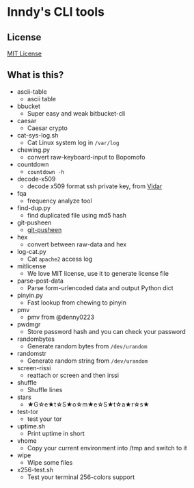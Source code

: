 # Inndy's CLI tools

## License

[MIT License](LICENSE)

## What is this?

- ascii-table
    - ascii table
- bbucket
    - Super easy and weak bitbucket-cli
- caesar
    - Caesar crypto
- cat-sys-log.sh
    - Cat Linux system log in `/var/log`
- chewing.py
    - convert raw-keyboard-input to Bopomofo
- countdown
    - `countdown -h`
- decode-x509
    - decode x509 format ssh private key, from [Vidar](http://www.vidarholen.net/contents/junk/files/decode_rsa.bash)
- fqa
    - frequency analyze tool
- find-dup.py
	- find duplicated file using md5 hash
- git-pusheen
    - [git-pusheen](https://github.com/sprngr/dotfiles/blob/master/bin/git-pusheen)
- hex
    - convert between raw-data and hex
- log-cat.py
    - Cat `apache2` access log
- mitlicense
    - We love MIT license, use it to generate license file
- parse-post-data
    - Parse form-urlencoded data and output Python dict
- pinyin.py
	- Fast lookup from chewing to pinyin
- pmv
    - pmv from @denny0223
- pwdmgr
    - Store password hash and you can check your password
- randombytes
    - Generate random bytes from `/dev/urandom`
- randomstr
    - Generate random string from `/dev/urandom`
- screen-rissi
    - reattach or screen and then irssi
- shuffle
    - Shuffle lines
- stars
    - ★G☆e★t☆S★o☆m★e☆S★t☆a★r☆s★
- test-tor
    - test your tor
- uptime.sh
    - Print uptime in short
- vhome
    - Copy your current environment into /tmp and switch to it
- wipe
    - Wipe some files
- x256-test.sh
    - Test your terminal 256-colors support
